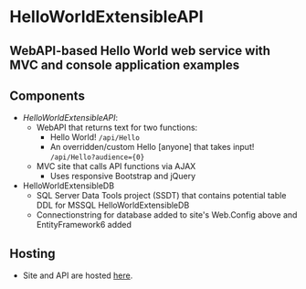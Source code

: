 # HelloWorldExtensibleAPI

## WebAPI-based Hello World web service with MVC and console application examples

## Components
  * _HelloWorldExtensibleAPI_: 
    * WebAPI that returns text for two functions:
	  * Hello World! ```/api/Hello```
	  * An overridden/custom Hello [anyone] that takes input! ```/api/Hello?audience={0}```
	* MVC site that calls API functions via AJAX
	  * Uses responsive Bootstrap and jQuery
 * HelloWorldExtensibleDB
   * SQL Server Data Tools project (SSDT) that contains potential table DDL for MSSQL HelloWorldExtensibleDB
   * Connectionstring for database added to site's Web.Config above and EntityFramework6 added

## Hosting
  * Site and API are hosted [here](http://www.bairmon.com).